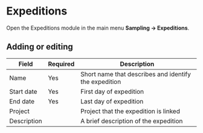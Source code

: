 # Expeditions

Open the Expeditions module in the main menu **Sampling → Expeditions**.

## Adding or editing

| Field | Required | Description |
| --- | --- | --- |
| Name | Yes | Short name that describes and identify the expedition |
| Start date | Yes | First day of expedition |
| End date | Yes | Last day of expedition |
| Project | | Project that the expedition is linked |
| Description | | A brief description of the expedition |
